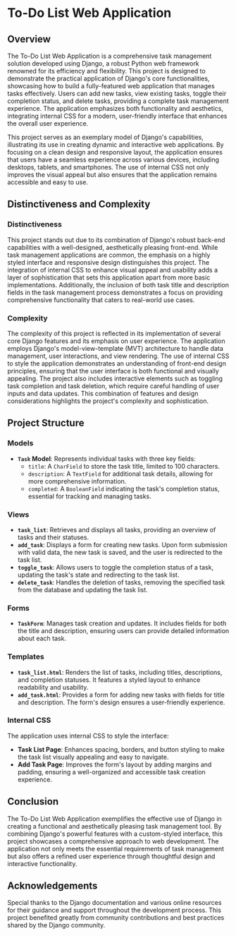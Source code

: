 # To-Do List Web Application

## Overview

The To-Do List Web Application is a comprehensive task management solution developed using Django, a robust Python web framework renowned for its efficiency and flexibility. This project is designed to demonstrate the practical application of Django's core functionalities, showcasing how to build a fully-featured web application that manages tasks effectively. Users can add new tasks, view existing tasks, toggle their completion status, and delete tasks, providing a complete task management experience. The application emphasizes both functionality and aesthetics, integrating internal CSS for a modern, user-friendly interface that enhances the overall user experience.

This project serves as an exemplary model of Django's capabilities, illustrating its use in creating dynamic and interactive web applications. By focusing on a clean design and responsive layout, the application ensures that users have a seamless experience across various devices, including desktops, tablets, and smartphones. The use of internal CSS not only improves the visual appeal but also ensures that the application remains accessible and easy to use.

## Distinctiveness and Complexity

### Distinctiveness

This project stands out due to its combination of Django's robust back-end capabilities with a well-designed, aesthetically pleasing front-end. While task management applications are common, the emphasis on a highly styled interface and responsive design distinguishes this project. The integration of internal CSS to enhance visual appeal and usability adds a layer of sophistication that sets this application apart from more basic implementations. Additionally, the inclusion of both task title and description fields in the task management process demonstrates a focus on providing comprehensive functionality that caters to real-world use cases.

### Complexity

The complexity of this project is reflected in its implementation of several core Django features and its emphasis on user experience. The application employs Django's model-view-template (MVT) architecture to handle data management, user interactions, and view rendering. The use of internal CSS to style the application demonstrates an understanding of front-end design principles, ensuring that the user interface is both functional and visually appealing. The project also includes interactive elements such as toggling task completion and task deletion, which require careful handling of user inputs and data updates. This combination of features and design considerations highlights the project's complexity and sophistication.

## Project Structure

### Models

- **`Task` Model**: Represents individual tasks with three key fields:
  - `title`: A `CharField` to store the task title, limited to 100 characters.
  - `description`: A `TextField` for additional task details, allowing for more comprehensive information.
  - `completed`: A `BooleanField` indicating the task's completion status, essential for tracking and managing tasks.

### Views

- **`task_list`**: Retrieves and displays all tasks, providing an overview of tasks and their statuses.
- **`add_task`**: Displays a form for creating new tasks. Upon form submission with valid data, the new task is saved, and the user is redirected to the task list.
- **`toggle_task`**: Allows users to toggle the completion status of a task, updating the task's state and redirecting to the task list.
- **`delete_task`**: Handles the deletion of tasks, removing the specified task from the database and updating the task list.

### Forms

- **`TaskForm`**: Manages task creation and updates. It includes fields for both the title and description, ensuring users can provide detailed information about each task.

### Templates

- **`task_list.html`**: Renders the list of tasks, including titles, descriptions, and completion statuses. It features a styled layout to enhance readability and usability.
- **`add_task.html`**: Provides a form for adding new tasks with fields for title and description. The form's design ensures a user-friendly experience.

### Internal CSS

The application uses internal CSS to style the interface:
- **Task List Page**: Enhances spacing, borders, and button styling to make the task list visually appealing and easy to navigate.
- **Add Task Page**: Improves the form's layout by adding margins and padding, ensuring a well-organized and accessible task creation experience.

## Conclusion

The To-Do List Web Application exemplifies the effective use of Django in creating a functional and aesthetically pleasing task management tool. By combining Django's powerful features with a custom-styled interface, this project showcases a comprehensive approach to web development. The application not only meets the essential requirements of task management but also offers a refined user experience through thoughtful design and interactive functionality.

## Acknowledgements

Special thanks to the Django documentation and various online resources for their guidance and support throughout the development process. This project benefited greatly from community contributions and best practices shared by the Django community.